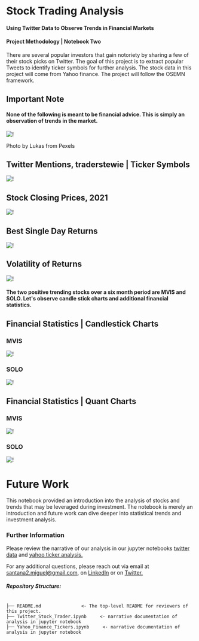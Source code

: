 
# Stock Trading Analysis

#### Using Twitter Data to Observe Trends in Financial Markets

#### Project Methodology | Notebook Two

There are several popular investors that gain notoriety by sharing a few of their stock picks on Twitter. The goal of this project is to extract popular Tweets to identify ticker symbols for further analysis. The stock data in this project will come from Yahoo finance. The project will follow the OSEMN framework.  

## Important Note

#### None of the following is meant to be financial advice. This is simply an observation of trends in the market.

![!](/images/stockimagetitle.jpg)

Photo by Lukas from Pexels

## Twitter Mentions, traderstewie | Ticker Symbols

![!](/images/tickermentions.jpg)

## Stock Closing Prices, 2021

![!](/images/closingprices2021.jpg)

## Best Single Day Returns

![!](/images/bestsingleday.jpg)

## Volatility of Returns

![!](/images/volreturns.jpg)

#### The two positive trending stocks over a six month period are MVIS and SOLO. Let's observe candle stick charts and additional financial statistics. 

## Financial Statistics | Candlestick Charts

### MVIS

![!](/images/MVIScandle.png)

### SOLO

![!](/images/SOLOcandle.png)

## Financial Statistics | Quant Charts

### MVIS

![!](/images/MVISquant.png)

### SOLO

![!](/images/SOLOquant.png)

# Future Work
This notebook provided an introduction into the analysis of stocks and trends that may be leveraged during investment. The notebook is merely an introduction and future work can dive deeper into statistical trends and investment analysis. 

### Further Information
Please review the narrative of our analysis in our jupyter notebooks [twitter data](./Twitter_Stock_Trader.ipynb) and [yahoo ticker analysis.](./Yahoo_Finance_Tickers.ipynb)

For any additional questions, please reach out via email at santana2.miguel@gmail.com, on [LinkedIn](https://www.linkedin.com/in/miguel-angel-santana-ii-mba-51467276/) or on [Twitter.](https://twitter.com/msantana_ds)

##### Repository Structure:

```

├── README.md               <- The top-level README for reviewers of this project.
├── Twitter_Stock_Trader.ipynb     <- narrative documentation of analysis in jupyter notebook
├── Yahoo_Finance_Tickers.ipynb     <- narrative documentation of analysis in jupyter notebook

```
